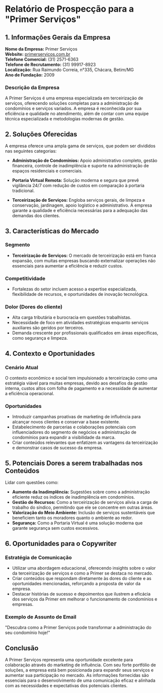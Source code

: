 # Relatório de Prospecção para a "Primer Serviços"

## 1. Informações Gerais da Empresa

**Nome da Empresa:** Primer Serviços  
**Website:** [primerservicos.com.br](http://www.primerservicos.com.br)  
**Telefone Comercial:** (31) 2571-6363  
**Telefone de Recrutamento:** (31) 99917-8923  
**Localização:** Rua Raimundo Correia, n°335, Chácara, Betim/MG  
**Ano de Fundação:** 2009

### Descrição da Empresa
A Primer Serviços é uma empresa especializada em terceirização de serviços, oferecendo soluções completas para a administração de condomínios e serviços variados. A empresa é reconhecida por sua eficiência e qualidade no atendimento, além de contar com uma equipe técnica especializada e metodologias modernas de gestão.

## 2. Soluções Oferecidas

A empresa oferece uma ampla gama de serviços, que podem ser divididos nas seguintes categorias:

- **Administração de Condomínios:** Apoio administrativo completo, gestão financeira, controle de inadimplência e suporte na administração de espaços residenciais e comerciais.
  
- **Portaria Virtual Remota:** Solução moderna e segura que prevê vigilância 24/7 com redução de custos em comparação à portaria tradicional.

- **Terceirização de Serviços:** Engloba serviços gerais, de limpeza e conservação, jardinagem, apoio logístico e administrativo. A empresa garante a qualidade e eficiência necessárias para a adequação das demandas dos clientes.

## 3. Características do Mercado

### Segmento
- **Terceirização de Serviços:** O mercado de terceirização está em franca expansão, com muitas empresas buscando externalizar operações não essenciais para aumentar a eficiência e reduzir custos.

### Competitividade
- Fortalezas do setor incluem acesso a expertise especializada, flexibilidade de recursos, e oportunidades de inovação tecnológica.
  
### Dolor (Dores do cliente)
- Alta carga tributária e burocracia em questões trabalhistas.
- Necessidade de foco em atividades estratégicas enquanto serviços auxiliares são geridos por terceiros.
- Demanda crescente por profissionais qualificados em áreas específicas, como segurança e limpeza.

## 4. Contexto e Oportunidades

### Cenário Atual
O contexto econômico e social tem impulsionado a terceirização como uma estratégia viável para muitas empresas, devido aos desafios da gestão interna, custos altos com folha de pagamento e a necessidade de aumentar a eficiência operacional.

### Oportunidades
- Introduzir campanhas proativas de marketing de influência para alcançar novos clientes e conservar a base existente.
- Estabelecimento de parcerias e colaborações potenciais com influenciadores do segmento de negócios e administração de condomínios para expandir a visibilidade da marca.
- Criar conteúdos relevantes que enfatizem as vantagens da terceirização e demonstrar casos de sucesso da empresa.

## 5. Potenciais Dores a serem trabalhadas nos Conteúdos

Lidar com questões como:
- **Aumento da Inadimplência:** Sugestões sobre como a administração eficiente reduz os índices de inadimplência em condomínios.
- **Gestão de Recursos:** Como a terceirização de serviços alivia a carga de trabalho do síndico, permitindo que ele se concentre em outras áreas.
- **Valorização do Meio Ambiente:** Inclusão de serviços sustentáveis que beneficiem tanto os moradores quanto o ambiente ao redor.
- **Segurança:** Como a Portaria Virtual é uma solução moderna que garante segurança sem custos excessivos.

## 6. Oportunidades para o Copywriter

### Estratégia de Comunicação
- Utilizar uma abordagem educacional, oferecendo insights sobre o valor da terceirização de serviços e como a Primer se destaca no mercado.
- Criar conteúdos que respondam diretamente às dores do cliente e as oportunidades mencionadas, reforçando a proposta de valor da empresa.
- Destacar histórias de sucesso e depoimentos que ilustrem a eficácia dos serviços da Primer em melhorar o funcionamento de condomínios e empresas.

### Exemplo de Assunto de Email
"Descubra como a Primer Serviços pode transformar a administração do seu condomínio hoje!"

## Conclusão

A Primer Serviços representa uma oportunidade excelente para colaboração através do marketing de influência. Com seu forte portfólio de soluções, a empresa está bem posicionada para expandir seus serviços e aumentar sua participação no mercado. As informações fornecidas são essenciais para o desenvolvimento de uma comunicação eficaz e alinhada com as necessidades e expectativas dos potenciais clientes.
